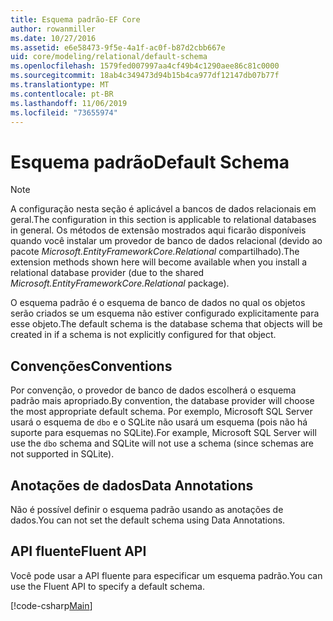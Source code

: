 ```yaml
---
title: Esquema padrão-EF Core
author: rowanmiller
ms.date: 10/27/2016
ms.assetid: e6e58473-9f5e-4a1f-ac0f-b87d2cbb667e
uid: core/modeling/relational/default-schema
ms.openlocfilehash: 1579fed007997aa4cf49b4c1290aee86c81c0000
ms.sourcegitcommit: 18ab4c349473d94b15b4ca977df12147db07b77f
ms.translationtype: MT
ms.contentlocale: pt-BR
ms.lasthandoff: 11/06/2019
ms.locfileid: "73655974"
---
```

# <a name="default-schema"></a><span data-ttu-id="9586d-102">Esquema padrão</span><span class="sxs-lookup"><span data-stu-id="9586d-102">Default Schema</span></span>

> [!NOTE]  
> <span data-ttu-id="9586d-103">A configuração nesta seção é aplicável a bancos de dados relacionais em geral.</span><span class="sxs-lookup"><span data-stu-id="9586d-103">The configuration in this section is applicable to relational databases in general.</span></span> <span data-ttu-id="9586d-104">Os métodos de extensão mostrados aqui ficarão disponíveis quando você instalar um provedor de banco de dados relacional (devido ao pacote *Microsoft.EntityFrameworkCore.Relational* compartilhado).</span><span class="sxs-lookup"><span data-stu-id="9586d-104">The extension methods shown here will become available when you install a relational database provider (due to the shared *Microsoft.EntityFrameworkCore.Relational* package).</span></span>

<span data-ttu-id="9586d-105">O esquema padrão é o esquema de banco de dados no qual os objetos serão criados se um esquema não estiver configurado explicitamente para esse objeto.</span><span class="sxs-lookup"><span data-stu-id="9586d-105">The default schema is the database schema that objects will be created in if a schema is not explicitly configured for that object.</span></span>

## <a name="conventions"></a><span data-ttu-id="9586d-106">Convenções</span><span class="sxs-lookup"><span data-stu-id="9586d-106">Conventions</span></span>

<span data-ttu-id="9586d-107">Por convenção, o provedor de banco de dados escolherá o esquema padrão mais apropriado.</span><span class="sxs-lookup"><span data-stu-id="9586d-107">By convention, the database provider will choose the most appropriate default schema.</span></span> <span data-ttu-id="9586d-108">Por exemplo, Microsoft SQL Server usará o esquema de `dbo` e o SQLite não usará um esquema (pois não há suporte para esquemas no SQLite).</span><span class="sxs-lookup"><span data-stu-id="9586d-108">For example, Microsoft SQL Server will use the `dbo` schema and SQLite will not use a schema (since schemas are not supported in SQLite).</span></span>

## <a name="data-annotations"></a><span data-ttu-id="9586d-109">Anotações de dados</span><span class="sxs-lookup"><span data-stu-id="9586d-109">Data Annotations</span></span>

<span data-ttu-id="9586d-110">Não é possível definir o esquema padrão usando as anotações de dados.</span><span class="sxs-lookup"><span data-stu-id="9586d-110">You can not set the default schema using Data Annotations.</span></span>

## <a name="fluent-api"></a><span data-ttu-id="9586d-111">API fluente</span><span class="sxs-lookup"><span data-stu-id="9586d-111">Fluent API</span></span>

<span data-ttu-id="9586d-112">Você pode usar a API fluente para especificar um esquema padrão.</span><span class="sxs-lookup"><span data-stu-id="9586d-112">You can use the Fluent API to specify a default schema.</span></span>

[!code-csharp[Main](../../../../samples/core/Modeling/FluentAPI/Relational/DefaultSchema.cs?name=DefaultSchema&highlight=7)]
